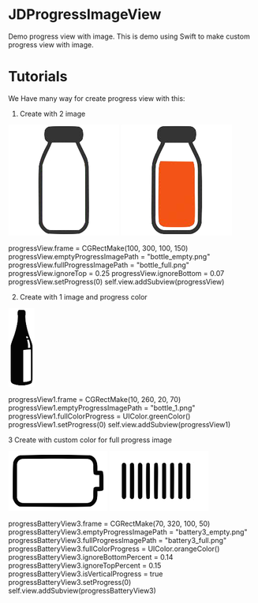 # JDProgressImageView
Demo progress view with image. This is demo using Swift to make custom progress view with image.


# Tutorials

We Have many way for create progress view with this:

1. Create with 2 image

![Output sample](https://raw.githubusercontent.com/jackdao1992/JDProgressImageView/master/ProgressCustom/ProgressCustom/bottle_empty.png)
![Output sample](https://raw.githubusercontent.com/jackdao1992/JDProgressImageView/master/ProgressCustom/ProgressCustom/bottle_full.png)

progressView.frame = CGRectMake(100, 300, 100, 150)
progressView.emptyProgressImagePath = "bottle_empty.png"
progressView.fullProgressImagePath = "bottle_full.png"
progressView.ignoreTop = 0.25
progressView.ignoreBottom = 0.07
progressView.setProgress(0)
self.view.addSubview(progressView)

2. Create with 1 image and progress color

![Output sample](https://raw.githubusercontent.com/jackdao1992/JDProgressImageView/master/ProgressCustom/ProgressCustom/bottle_1.png)

progressView1.frame = CGRectMake(10, 260, 20, 70)
progressView1.emptyProgressImagePath = "bottle_1.png"
progressView1.fullColorProgress = UIColor.greenColor()
progressView1.setProgress(0)
self.view.addSubview(progressView1)

3 Create with custom color for full progress image

![Output sample](https://raw.githubusercontent.com/jackdao1992/JDProgressImageView/master/ProgressCustom/ProgressCustom/battery3_empty.png)
![Output sample](https://raw.githubusercontent.com/jackdao1992/JDProgressImageView/master/ProgressCustom/ProgressCustom/battery3_full.png)

progressBatteryView3.frame = CGRectMake(70, 320, 100, 50)
progressBatteryView3.emptyProgressImagePath = "battery3_empty.png"
progressBatteryView3.fullProgressImagePath = "battery3_full.png"
progressBatteryView3.fullColorProgress = UIColor.orangeColor()
progressBatteryView3.ignoreBottomPercent = 0.14
progressBatteryView3.ignoreTopPercent = 0.15
progressBatteryView3.isVerticalProgress = true
progressBatteryView3.setProgress(0)
self.view.addSubview(progressBatteryView3)

